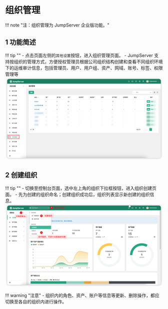 # 组织管理
!!! note "注：组织管理为 JumpServer 企业版功能。"

## 1 功能简述
!!! tip ""
    - 点击页面左侧的`其他设置`按钮，进入组织管理页面。
    - JumpServer 支持按组织的管理方式，方便授权管理员根据公司组织结构创建和查看不同组织环境下的运维审计信息，包括管理员、用户、用户组、资产、网域、账号、标签、权限管理等
![organization01](../../img/organization01.png)

## 2 创建组织
!!! tip ""
    - 切换至控制台页面，选中左上角的组织下拉框按钮，进入组织创建页面。
    - 先为创建的组织命名；创建组织成功后，组织列表显示新创建的组织信息。
![organization02](../../img/organization02.png)

!!! warning "注意"
    - 组织内的角色、资产、账户等信息等更新、删除操作，都应切换至各自的组织内进行操作。